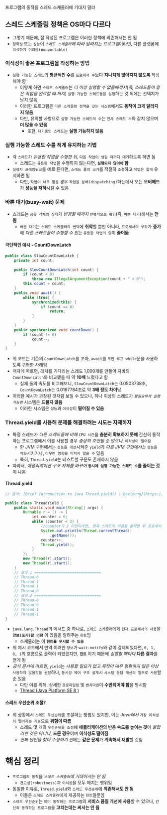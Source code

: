 프로그램의 동작을 스레드 스케줄러에 기대지 말라
## 스레드 스케줄링 정책은 OS마다 다르다
- 그렇기 때문에, 잘 작성된 프로그램은 이러한 정책에 의존해서는 안 됨
- `정확성` 또는 `성능`이 *`스레드 스케줄러`에 따라 달라지는 프로그램*이라면, 다른 플랫폼에 `이식하기 어려움(nonportable)`
### 이식성이 좋은 프로그램을 작성하는 방법
- `실행 가능한 스레드`의 **평균적인 수**를 `프로세서 수`보다 **지나치게 많아지지 않도록** 작성해야 함
	- 이렇게 하면 `스레드 스케줄러`는 *더 이상 실행할 수 없을때까지*(*즉, 스레드들이 맡은 작업을 완료할 때 까지*) `실행 가능한 스레드들을 실행`하는 것 외에는 선택지가 남지 않음
	- 이러한 프로그램은 `다른 스케줄링 정책을 갖는 시스템`에서도 **동작이 크게 달라지지 않음**
	- 다만, 유의할 사항으로 `실행 가능한 스레드의 수`는 `전체 스레드 수`와 같지 않으며 **더 많을 수 있음**
		- 또한, `대기중인 스레드`는 **실행 가능하지 않음**
### 실행 가능한 스레드 수를 적게 유지하는 기법
- 각 `스레드`가 *유용한 작업을 수행한 뒤*, `다음 작업이 생길 때까지 대기`하도록 하면 됨
	- 스레드는 `유용한 작업`을 수행하지 않는다면, **`실행되지 않아야` 함**
- `실행자 프레임워크`를 예로 든다면, `스레드 풀의 크기`를 적절히 `조절`하고 `작업은 짧게` 유지하면 됨
	- 다만, `작업이 너무 짧을` 경우 `작업을 분배(dispatching)`하는데서 오는 **오버헤드**가 **성능을 저하**시킬 수 있음
### 바쁜 대기(busy-wait) 문제
- 스레드는 `공유 객체의 상태`가 *변경될 때까지* `반복적으로 확인`(즉, `바쁜 대기`)해서는 **안 됨**
	- `바쁜 대기`는 `스레드 스케줄러의 변덕`에 **취약**할 뿐만 아니라, `프로세서의 부하`가 **증가**해 *다른 스레드들이 수행할 수 있는* `유용한 작업의 양`이 **줄어듦**
#### 극단적인 예시 - CountDownLatch
```java
public class SlowCountDownLatch {
	private int count;
	
	public SlowCountDownLatch(int count) {
		if (count < 0)
			throw new IllegalArgumentException(count + " < 0");
		this.count = count;
	}
	public void await() {
		while (true) {
			synchronized(this) {
				if (count == 0)
					return;
			}
		}
	}
	public synchronized void countDown() {
		if (count != 0)
			count--;
	}
}
```
- 위 코드는 기존의 `CountDownLatch`를 꼬아, `await`를 `무한 루프 while`문을 사용하도록 구현한 사례임
- 저자에 따르면, 래치를 기다리는 스레드 1,000개를 만들어 자바의 `CountDownLatch`와 비교했을 때 약 **10배** 느렸다고 함
	- 실제 둘의 속도를 비교해보니, `SlowCountDownLatch`는 0.0503738초, `CountDownLatch`는 0.0167784초로 약 **3배 정도 차이**남
- 이러한 예시가 과장된 것처럼 보일 수 있으나, 하나 이상의 스레드가 *`불필요하게 실행 가능한`* 시스템은 **드물지 않음**
	- 이러한 시스템은 `성능`과 `이식성`이 **떨어질 수 있음**
### Thread.yield를 사용해 문제를 해결하려는 시도는 자제하자
- 특정 스레드가 *다른 스레드들에 비해* `CPU 시간`을 **충분히 확보하지 못해** 간신히 동작하는 프로그램에서 이를 사용할 경우 *증상히 호전될 순 있으나*, `이식성이 떨어짐`
	- 한 JVM 구현에서는 `성능을 개선`시켜준 `yield`가 *다른 JVM 구현에서는* `성능을 악화`시키거나, `아무런 영향을 미치지 않을 수` 있음
	- 특히, `Thread.yield`는 테스트할 구문도 존재하지 않음
- 따라서, *애플리케이션 구조 자체를 바꾸어* **`동시에 실행 가능한 스레드 수`를 줄이는 것**이 나음
#### Thread.yield
```java
// 출처: [Brief Introduction to Java Thread.yield() | Baeldung](https://www.baeldung.com/java-thread-yield)

public class ThreadYield {
    public static void main(String[] args) {
        Runnable r = () -> {
            int counter = 0;
            while (counter < 2) {
				//counter가 2 미만이라면, 현재 스레드의 이름을 출력한 뒤 프로세서 사용을 양보
                System.out.println(Thread.currentThread()
                    .getName());
                counter++;
                Thread.yield();
            }
        };
        new Thread(r).start();
        new Thread(r).start();
    }
	// 결과 1 ==============================
	// Thread-0
	// Thread-1
	// Thread-1
	// Thread-0
	// 결과 2 ==============================
	// Thread-0
	// Thread-0
	// Thread-1
	// Thread-1
}
```
- `java.lang.Thread`의 메서드 중 하나로, `스레드 스케줄러`에게 `현재 프로세서의 사용`을 **`양보(포기)할 의향`** 이 있음을 알려주는 `힌트`임
	- 스케줄러는 이 **`힌트를 무시할 수 있음`**
- 위 예시 코드에서 만약 이러한 `양보`가 `wait-notify`와 같이 강제되었다면, `0, 1, 0, 1`의 흐름으로 출력이 되었겠지만, **`힌트`** 이기 때문에 *실행할 때마다* **다른 결과**를 얻게 됨
- *공식 문서에 따르면*, `yield`는 *사용할 필요가 없고* *목적이 매우 명확하지 않은 이상* `사용하지 않을것을 권장`하나, `동시성 제어 구조 설계`시 `시스템 응답 개선의 일부로 사용`할 순 있음
	- 다만 이를 위해, 상세한 `프로파일링` 및 `벤치마킹`이 **수반되어야 함**을 명시함
	- [Thread (Java Platform SE 8 )](https://docs.oracle.com/javase/8/docs/api/java/lang/Thread.html#yield--)
#### 스레드 우선순위 조절?
- 위 상황에서 `스레드 우선순위`를 조절하는 방법도 있지만, 이는 *Java에서* `가장 이식성이 떨어지는 기능`으로 **위험이 따름**
	- 스레드 몇 개의 `우선순위를 조정`해 **애플리케이션의 반응 속도를 높이는 것**이 *불합리한 것은 아니나*, **드문 경우**이며 **이식성도 떨어짐**
	- *진짜 원인을 찾아 수정하기 전*에는 **같은 문제**가 **계속해서 재발**할 것임
# 핵심 정리
- `프로그램의 동작`을 *`스레드 스케줄러`에 기대어서는 안 됨*
	- `견고성(robustness)`과 `이식성`을 모두 해치는 행위임
- 동일한 이유로, `Thread.yield`와 `스레드 우선순위`에 **의존해서도 안 됨**
	- 이들은 `스레드 스케줄러`에게 제공하는 `힌트`일뿐임
- `스레드 우선순위`는 `이미 동작하는 프로그램`의 **서비스 품질 개선에 사용**할 수 있으나, `간신히 동작하는 프로그램`을 **고치는데는 써서는 안 됨**
